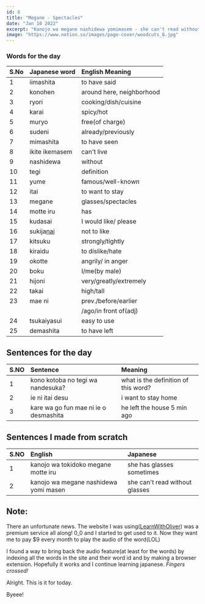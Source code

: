 ```yaml
---
id: 8
title: "Megane - Spectacles"
date: "Jan 10 2022"
excerpt: "Kanojo wa megane nashidewa yomimasem - she can't read without glasses"
image: "https://www.notion.so/images/page-cover/woodcuts_8.jpg"
---
```


### Words for the day

| S.No | Japanese word    | English Meaning           |
| :--- | :--------------- | :------------------------ |
| 1    | iimashita        | to have said              |
| 2    | konohen          | around here, neighborhood |
| 3    | ryori            | cooking/dish/cuisine      |
| 4    | karai            | spicy/hot                 |
| 5    | muryo            | free(of charge)           |
| 6    | sudeni           | already/previously        |
| 7    | mimashita        | to have seen              |
| 8    | ikite ikemasem   | can't live                |
| 9    | nashidewa        | without                   |
| 10   | tegi             | definition                |
| 11   | yume             | famous/well-known         |
| 12   | itai             | to want to stay           |
| 13   | megane           | glasses/spectacles        |
| 14   | motte iru        | has                       |
| 15   | kudasai          | I would like/ please      |
| 16   | sukija<u>nai</u> | not to like               |
| 17   | kitsuku          | strongly/tightly          |
| 18   | kiraidu          | to dislike/hate           |
| 19   | okotte           | angrily/ in anger         |
| 20   | boku             | I/me(by male)             |
| 21   | hijoni           | very/greatly/extremely    |
| 22   | takai            | high/tall                 |
| 23   | mae ni           | prev./before/earlier      |
|      |                  | /ago/in front of(adj)     |
| 24   | tsukaiyasui      | easy to use               |
| 25   | demashita        | to have left              |

## Sentences for the day

| S.NO | Sentence                              | Meaning                              |
| :--- | :------------------------------------ | :----------------------------------- |
| 1    | kono kotoba no tegi wa nandesuka?     | what is the definition of this word? |
| 2    | ie ni itai desu                       | i want to stay home                  |
| 3    | kare wa go fun mae ni ie o desmashita | he left the house 5 min ago          |

## Sentences I made from scratch

| S.NO | English                               | Japanese                       |
| :--- | :------------------------------------ | :----------------------------- |
| 1    | kanojo wa tokidoko megane motte iru   | she has glasses sometimes      |
| 2    | kanojo wa megane nashidewa yomi masen | she can't read without glasses |

## Note:

There an unfortunate news. The website I was using([LearnWithOliver](https://www.learnwitholiver.com/japanese/)) was a premium service all along! 0_0 and I started to get used to it. Now they want me to pay $9 every month to play the audio of the word(LOL)

I found a way to bring back the audio feature(at least for the words) by indexing all the words in the site and their word id and by making a browser extension. Hopefully it works and I continue learning japanese. _Fingers crossed!_

Alright. This is it for today.

Byeee!

